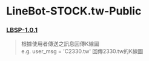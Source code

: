 # LineBot-STOCK.tw-Public

### [LBSP-1.0.1](https://github.com/hsiangjenli/LineBot-STOCK.tw-Public/tree/LBSP-1.0.1)
>根據使用者傳送之訊息回傳K線圖<br>
>e.g. user_msg = 'C2330.tw' 回傳2330.tw的K線圖
